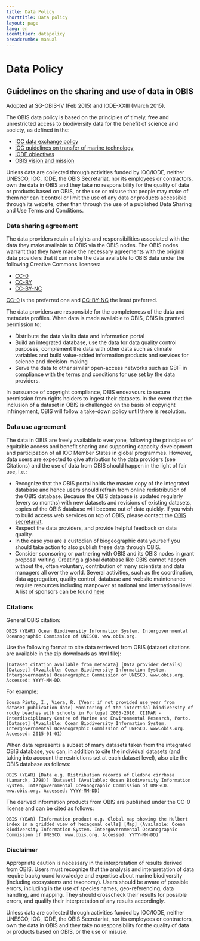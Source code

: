 ```yaml
---
title: Data Policy
shorttitle: Data policy
layout: page
lang: en
identifier: datapolicy
breadcrumbs: manual
---
```


# Data Policy

## Guidelines on the sharing and use of data in OBIS

Adopted at SG-OBIS-IV (Feb 2015) and IODE-XXIII (March 2015).

The OBIS data policy is based on the principles of timely, free and unrestricted access to biodiversity data for the benefit of science and society, as defined in the:

* [IOC data exchange policy](http://iode.org/policy)
* [IOC guidelines on transfer of marine technology](http://unesdoc.unesco.org/images/0013/001391/139193m.pdf)
* [IODE objectives](http://www.iode.org/index.php?option=com_content&amp;view=article&amp;id=385&amp;Itemid=34)
* [OBIS vision and mission](/about)

Unless data are collected through activities funded by IOC/IODE, neither UNESCO, IOC, IODE, the OBIS Secretariat, nor its employees or contractors, own the data in OBIS and they take no responsibility for the quality of data or products based on OBIS, or the use or misuse that people may make of them nor can it control or limit the use of any data or products accessible through its website, other than through the use of a published Data Sharing and Use Terms and Conditions.

### Data sharing agreement

The data providers retain all rights and responsibilities associated with the data they make available to OBIS via the OBIS nodes. The OBIS nodes warrant that they have made the necessary agreements with the original data providers that it can make the data available to OBIS data under the following Creative Commons licenses:

* [CC-0](http://creativecommons.org/about/cc0)
* [CC-BY](http://creativecommons.org/licenses/by/4.0/) 
* [CC-BY-NC](http://creativecommons.org/licenses/by-nc/4.0/)

[CC-0](http://creativecommons.org/about/cc0) is the preferred one and [CC-BY-NC](http://creativecommons.org/licenses/by-nc/4.0/) the least preferred. 

The data providers are responsible for the completeness of the data and metadata profiles. When data is made available to OBIS, OBIS is granted permission to:

* Distribute the data via its data and information portal
* Build an integrated database, use the data for data quality control purposes, complement the data with other data such as climate variables and build value-added information products and services for science and decision-making
* Serve the data to other similar open-access networks such as GBIF in compliance with the terms and conditions for use set by the data providers.

In pursuance of copyright compliance, OBIS endeavours to secure permission from rights holders to ingest their datasets. In the event that the inclusion of a dataset in OBIS is challenged on the basis of copyright infringement, OBIS will follow a take-down policy until there is resolution.

### Data use agreement

The data in OBIS are freely available to everyone, following the principles of equitable access and benefit sharing and supporting capacity development and participation of all IOC Member States in global programmes. However, data users are expected to give attribution to the data providers (see Citations) and the use of data from OBIS should happen in the light of fair use, i.e.:

* Recognize that the OBIS portal holds the master copy of the integrated database and hence users should refrain from online redistribution of the OBIS database. Because the OBIS database is updated regularly (every so months) with new datasets and revisions of existing datasets, copies of the OBIS database will become out of date quickly. If you wish to build access web services on top of OBIS, please contact the [OBIS secretariat](/contact/).
* Respect the data providers, and provide helpful feedback on data quality.
* In the case you are a custodian of biogeographic data yourself you should take action to also publish these data through OBIS.
* Consider sponsoring or partnering with OBIS and its OBIS nodes in grant proposal writing. Creating a global database like OBIS cannot happen without the, often voluntary, contribution of many scientists and data managers all over the world. Several activities, such as the coordination, data aggregation, quality control, database and website maintenance require resources including manpower at national and international level. A list of sponsors can be found [here](/about/sponsor)

### Citations

General OBIS citation:

```
OBIS (YEAR) Ocean Biodiversity Information System. Intergovernmental Oceanographic Commission of UNESCO. www.obis.org.
```

Use the following format to cite data retrieved from OBIS (dataset citations are available in the zip downloads as html file):

```
[Dataset citation available from metadata] [Data provider details] [Dataset] (Available: Ocean Biodiversity Information System. Intergovernmental Oceanographic Commission of UNESCO. www.obis.org. Accessed: YYYY-MM-DD.
```

For example:

```
Sousa Pinto, I., Viera, R. (Year: if not provided use year from dataset publication date) Monitoring of the intertidal biodiversity of rocky beaches with schools in Portugal 2005-2010. CIIMAR - Interdisciplinary Centre of Marine and Environmental Research, Porto. [Dataset] (Available: Ocean Biodiversity Information System. Intergovernmental Oceanographic Commission of UNESCO. www.obis.org. Accessed: 2015-01-01)
```

When data represents a subset of many datasets taken from the integrated OBIS database, you can, in addition to cite the individual datasets (and taking into account the restrictions set at each dataset level), also cite the OBIS database as follows:

```
OBIS (YEAR) [Data e.g. Distribution records of Eledone cirrhosa (Lamarck, 1798)] [Dataset] (Available: Ocean Biodiversity Information System. Intergovernmental Oceanographic Commission of UNESCO. www.obis.org. Accessed: YYYY-MM-DD)
```

The derived information products from OBIS are published under the CC-0 license and can be cited as follows:

```
OBIS (YEAR) [Information product e.g. Global map showing the Hulbert index in a gridded view of hexagonal cells] [Map] (Available: Ocean Biodiversity Information System. Intergovernmental Oceanographic Commission of UNESCO. www.obis.org. Accessed: YYYY-MM-DD)
```

### Disclaimer

Appropriate caution is necessary in the interpretation of results derived from OBIS. Users must recognize that the analysis and interpretation of data require background knowledge and expertise about marine biodiversity (including ecosystems and taxonomy). Users should be aware of possible errors, including in the use of species names, geo-referencing, data handling, and mapping. They should crosscheck their results for possible errors, and qualify their interpretation of any results accordingly.  

Unless data are collected through activities funded by IOC/IODE, neither UNESCO, IOC, IODE, the OBIS Secretariat, nor its employees or contractors, own the data in OBIS and they take no responsibility for the quality of data or products based on OBIS, or the use or misuse.
